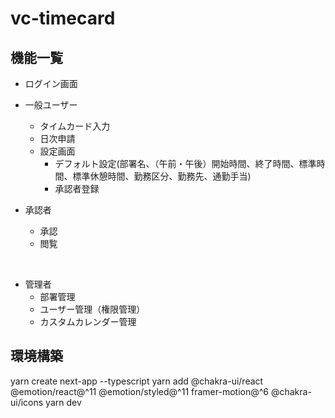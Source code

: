 # vc-timecard

## 機能一覧
  - ログイン画面

  - 一般ユーザー
    - タイムカード入力
    - 日次申請
    - 設定画面
      - デフォルト設定(部署名、（午前・午後）開始時間、終了時間、標準時間、標準休憩時間、勤務区分、勤務先、通勤手当)
      - 承認者登録

  - 承認者
    - 承認
    - 閲覧
<br />

  - 管理者
    - 部署管理
    - ユーザー管理（権限管理）
    - カスタムカレンダー管理


## 環境構築
yarn create next-app --typescript
yarn add @chakra-ui/react @emotion/react@^11 @emotion/styled@^11 framer-motion@^6 @chakra-ui/icons
yarn dev